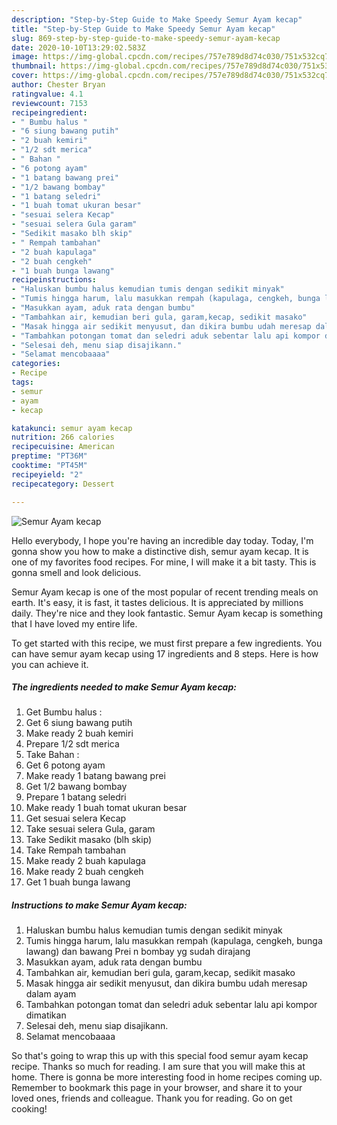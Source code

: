 ```yaml
---
description: "Step-by-Step Guide to Make Speedy Semur Ayam kecap"
title: "Step-by-Step Guide to Make Speedy Semur Ayam kecap"
slug: 869-step-by-step-guide-to-make-speedy-semur-ayam-kecap
date: 2020-10-10T13:29:02.583Z
image: https://img-global.cpcdn.com/recipes/757e789d8d74c030/751x532cq70/semur-ayam-kecap-foto-resep-utama.jpg
thumbnail: https://img-global.cpcdn.com/recipes/757e789d8d74c030/751x532cq70/semur-ayam-kecap-foto-resep-utama.jpg
cover: https://img-global.cpcdn.com/recipes/757e789d8d74c030/751x532cq70/semur-ayam-kecap-foto-resep-utama.jpg
author: Chester Bryan
ratingvalue: 4.1
reviewcount: 7153
recipeingredient:
- " Bumbu halus "
- "6 siung bawang putih"
- "2 buah kemiri"
- "1/2 sdt merica"
- " Bahan "
- "6 potong ayam"
- "1 batang bawang prei"
- "1/2 bawang bombay"
- "1 batang seledri"
- "1 buah tomat ukuran besar"
- "sesuai selera Kecap"
- "sesuai selera Gula garam"
- "Sedikit masako blh skip"
- " Rempah tambahan"
- "2 buah kapulaga"
- "2 buah cengkeh"
- "1 buah bunga lawang"
recipeinstructions:
- "Haluskan bumbu halus kemudian tumis dengan sedikit minyak"
- "Tumis hingga harum, lalu masukkan rempah (kapulaga, cengkeh, bunga lawang) dan bawang Prei n bombay yg sudah dirajang"
- "Masukkan ayam, aduk rata dengan bumbu"
- "Tambahkan air, kemudian beri gula, garam,kecap, sedikit masako"
- "Masak hingga air sedikit menyusut, dan dikira bumbu udah meresap dalam ayam"
- "Tambahkan potongan tomat dan seledri aduk sebentar lalu api kompor dimatikan"
- "Selesai deh, menu siap disajikann."
- "Selamat mencobaaaa"
categories:
- Recipe
tags:
- semur
- ayam
- kecap

katakunci: semur ayam kecap 
nutrition: 266 calories
recipecuisine: American
preptime: "PT36M"
cooktime: "PT45M"
recipeyield: "2"
recipecategory: Dessert

---
```



![Semur Ayam kecap](https://img-global.cpcdn.com/recipes/757e789d8d74c030/751x532cq70/semur-ayam-kecap-foto-resep-utama.jpg)

Hello everybody, I hope you're having an incredible day today. Today, I'm gonna show you how to make a distinctive dish, semur ayam kecap. It is one of my favorites food recipes. For mine, I will make it a bit tasty. This is gonna smell and look delicious.

Semur Ayam kecap is one of the most popular of recent trending meals on earth. It's easy, it is fast, it tastes delicious. It is appreciated by millions daily. They're nice and they look fantastic. Semur Ayam kecap is something that I have loved my entire life.




To get started with this recipe, we must first prepare a few ingredients. You can have semur ayam kecap using 17 ingredients and 8 steps. Here is how you can achieve it.

<!--inarticleads1-->

##### The ingredients needed to make Semur Ayam kecap:

1. Get  Bumbu halus :
1. Get 6 siung bawang putih
1. Make ready 2 buah kemiri
1. Prepare 1/2 sdt merica
1. Take  Bahan :
1. Get 6 potong ayam
1. Make ready 1 batang bawang prei
1. Get 1/2 bawang bombay
1. Prepare 1 batang seledri
1. Make ready 1 buah tomat ukuran besar
1. Get sesuai selera Kecap
1. Take sesuai selera Gula, garam
1. Take Sedikit masako (blh skip)
1. Take  Rempah tambahan
1. Make ready 2 buah kapulaga
1. Make ready 2 buah cengkeh
1. Get 1 buah bunga lawang




<!--inarticleads2-->

##### Instructions to make Semur Ayam kecap:

1. Haluskan bumbu halus kemudian tumis dengan sedikit minyak
1. Tumis hingga harum, lalu masukkan rempah (kapulaga, cengkeh, bunga lawang) dan bawang Prei n bombay yg sudah dirajang
1. Masukkan ayam, aduk rata dengan bumbu
1. Tambahkan air, kemudian beri gula, garam,kecap, sedikit masako
1. Masak hingga air sedikit menyusut, dan dikira bumbu udah meresap dalam ayam
1. Tambahkan potongan tomat dan seledri aduk sebentar lalu api kompor dimatikan
1. Selesai deh, menu siap disajikann.
1. Selamat mencobaaaa




So that's going to wrap this up with this special food semur ayam kecap recipe. Thanks so much for reading. I am sure that you will make this at home. There is gonna be more interesting food in home recipes coming up. Remember to bookmark this page in your browser, and share it to your loved ones, friends and colleague. Thank you for reading. Go on get cooking!
